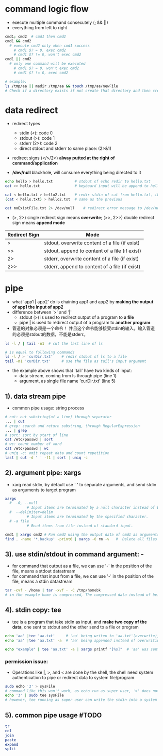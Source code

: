 
# command logic flow
- execute multiple command consecutely (;  &&   ||)
- everything from left to right
``` bash
cmd1; cmd2  # cmd1 then cmd2 
cmd1 && cmd2  
  # execute cmd2 only when cmd1 success
    # cmd1 $? = 0, exec cmd2
    # cmd1 $? != 0, won't exec cmd2
cmd1 || cmd2  
  # only one command will be executed
    # cmd1 $? = 0, won't exec cmd2
    # cmd1 $? != 0, exec cmd2

# example:
ls /tmp/aa || madir /tmp/aa && touch /tmp/aa/newFile    
# Check if a directory exists if not create that directory and then create a new file
```

# data redirect
- redirect types
  - stdin (<): code 0
  - stdout (>): code 1
  - stderr (2>): code 2
  - direct stdout and stderr to same place: (2>&1) 
- redirect signs (</>/2>) **alway putted at the right of command/application**

- **/dev/null** blackhole, will consume everything being directed to it
``` bash
echo hello > hello.txt          # stdout of echo redir to hello.txt
cat >> hello.txt                # keyboard input will be append to hello.txt, ctrl+D quit

cat < hello.txt > hello2.txt    # redir stdin of cat from hello.txt, then redir stdout of cat to hello2.txt
(cat < hello.txt) > hello2.txt  # same as the previous

cat noExistFile.txt 2> /dev/null    # redirect error message to /dev/null
```
- (>, 2>) single redirect sign means **overwrite**; (>>, 2>>) double redirect sign means **append mode**

|Redirect Sign| Mode|
|---|---|
|>|stdout, overwrite content of a file (if exist)|
|>>|stdout, append to content of a file (if exist)|
|2>|stderr, overwrite content of a file (if exist)|
|2>>|stderr, append to content of a file (if exist)|

# pipe
- what 'app1 | app2' do is chaining app1 and app2  by **making the output of app1 the input of app2**
- difference between '>' and '|'
  - stdout (>) is used to redirect output of a program to **a file**
  - pipe | is used to redirect output of a program to **another program**
- 管道的对象必须是一个命令！ 并且这个命令能够接受stdin的输入。输入管道的必须是stdout的数据，不能是stderr。
``` bash
ls -l / | tail -n1  # cut the last line of ls

# is equal to following commands
ls -l / > 'curDir.txt'    # redir stdout of ls to a file
tail -n1 'curDir.txt'     # use the file as tail's input argument

```
- the example above shows that 'tail' have two kinds of input:
  - data stream, coming from ls through pipe (line 1)
  - argument, as single file name 'curDir.txt' (line 5)
## 1). data stream pipe
- common pipe usage: string process
``` bash
# cut: cut substring(of a line) through separator
... | cut
# grep: search and return substring, through RegularExpression
... | grep
# sort: sort by start of line
cat /etc/passwd | sort
# wc: count number of word
cat /etc/passwd | wc
# uniq -c: omit repeat data and count repetition
last | cut -d ' ' -f1 | sort | uniq -c
```
## 2). argument pipe: xargs
- xarg read stdin, by default use ' ' to separate arguments, and send stdin as arguments to target program
``` bash
xargs
  #  -0, --null
          # Input items are terminated by a null character instead of by whitespace
  #  --delimiter=delim
          # Input items are terminated by the specified character.
  # -a file
          # Read items from file instead of standard input.

cmd1 | xargs cmd2 # Run cmd2 using the output data of cmd1 as arguments
find . -name '*.backup' -print0 | xargs -0 rm -v   #  Delete all files with a .backup extension (-print0 uses a null character to split file names, and -0 uses it as delimiter):
```

## 3). use stdin/stdout in command argument: -
- for command that output as a file, we can use '-' in the position of the file, means a stdout datastream
- for command that input from a file, we can use '-' in the position of the file, means a stdin datastream

```bash
tar -cvf - /home | tar -xvf - -C /tmp/homebk
# in the example home is compressed, The compressed data instead of being written to a file, is rewired to the stdout '-'. then being pipe to another tar's stdin '-', where the data is decompressed. 
```
## 4). stdin copy: tee
- tee is a program that take stdin as input, and **make two copy of the data**, one sent to stdout and the other send to a file or program

``` bash
echo 'aa' |tee 'aa.txt'     # 'aa' being writen to 'aa.txt'(overwrite), also printed in screen
echo 'aa' |tee 'aa.txt' -a  # 'aa' being appended instead of overwriting

echo "example" | tee 'aa.txt' -a | xargs printf "[%s]"  # 'aa' was sent to 'aa.txt', and the stdout containing 'aa' was again piped as an argument to printf
```
###  permission issue:
- Operations like |, >, and < are done by the shell, the shell need system authentication to pipe or redirect data to system file/program
``` bash
sudo echo '3' > sysFile   
# command like this won't work, as echo run as super user, '>' does not have permission
echo '3' | sudo tee sysFile 
# however, tee running as super user can write the stdin into a system file

```
## 5). common pipe usage #TODO
``` bash
tr
col
join
paste
expand
split
```
